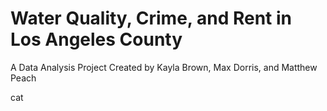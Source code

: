 # Water Quality, Crime, and Rent in Los Angeles County
A Data Analysis Project Created by Kayla Brown, Max Dorris, and Matthew Peach


cat

